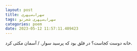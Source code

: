 ```yaml
---
layout: post
title: سهراب‌سپهری
tags: سهراب‌سپهری شعر‌نو
categories: poem
date: 2023-05-12 11:57:11.409423
---
```


خانه دوست کجاست؟ در فلق بود که پرسید سوار. / آسمان مکثی کرد.
